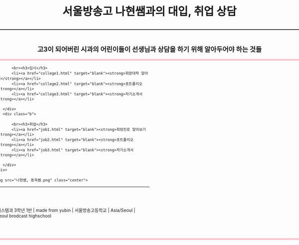 <head>
<title>방송고 시과 입시/취업상담</title>
</head>

<body>
<dvi>
    <style>
        section {
           display: grid;
           justify-content: center;
        }
        #grid {
            display: grid;
            grid-template-columns: 500px 500px;
            border: solid 5px pink;
            padding: 0;
            content: auto;
        }
        h3, li, h2, img {
            text-align: center;
        }
        h1{
            text-align: center;
            font-size: 250%;
            display: inline-block;
            padding: 35px;
            margin: 0;
            border-bottom: solid 2px black;
        }
        p{
            align-content: center;
        }
        .center {
            display: block;
            margin-left: auto;
            margin-right: auto;
            width: 500px;
        }
        .ppp {
          display: grid;
          border-top: black solid 1px;
          padding: 50px 10px;
          margin: 20
        }
        .b{
          padding: 10;
        }
    </style>
     <section><h1>서울방송고 나현쌤과의 대입, 취업 상담</h1>
    <br><h2>고3이 되어버린 시과의 어린이들이 선생님과 상담을 하기 위해 알아두어야 하는 것들</h2>
    <div id="grid">
        <div class="b">

            <br><h3>입시</h3>
            <li><a href="college1.html" target="blank"><strong>희망대학 알아보기</strong></a></li>
            <li><a href="college2.html" target="blank"><strong>포트폴리오</strong></a></li>
            <li><a href="college3.html" target="blank"><strong>자기소개서</strong></a></li>

        </div>
        <div class="b">

            <br><h3>취업</h3>
            <li><a href="job1.html" target="blank"><strong>희망진로 알아보기</strong></a></li>
            <li><a href="job2.html" target="blank"><strong>포트폴리오</strong></a></li>
            <li><a href="job3.html" target="blank"><strong>자기소개서</strong></a></li>

        </div>
    </div>

    <img src="나현쌤, 동욱쌤.png" class="center">


<div class="ppp">
  <p>
   시스템과 3학년 1반 | made from yubin | 서울방송고등학교 | Asia/Seoul |
   seoul brodcast highschool
   </p>
   </div>
   </section>
</div>
</body>
